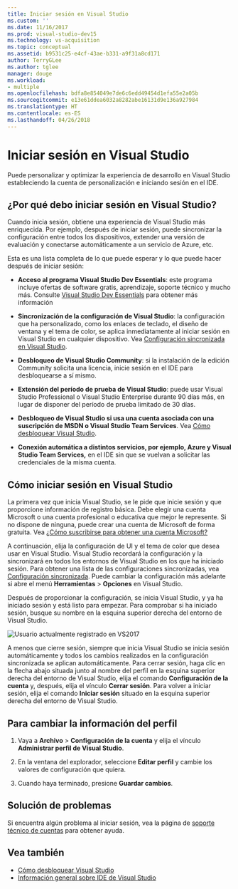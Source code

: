 ```yaml
---
title: Iniciar sesión en Visual Studio
ms.custom: ''
ms.date: 11/16/2017
ms.prod: visual-studio-dev15
ms.technology: vs-acquisition
ms.topic: conceptual
ms.assetid: b9531c25-e4cf-43ae-b331-a9f31a8cd171
author: TerryGLee
ms.author: tglee
manager: douge
ms.workload:
- multiple
ms.openlocfilehash: bdfa8e854049e7de6c6edd49454d1efa55e2a05b
ms.sourcegitcommit: e13e61ddea6032a8282abe16131d9e136a927984
ms.translationtype: HT
ms.contentlocale: es-ES
ms.lasthandoff: 04/26/2018
---
```

# <a name="sign-in-to-visual-studio"></a>Iniciar sesión en Visual Studio

Puede personalizar y optimizar la experiencia de desarrollo en Visual Studio estableciendo la cuenta de personalización e iniciando sesión en el IDE.

## <a name="why-should-i-sign-in-to-visual-studio"></a>¿Por qué debo iniciar sesión en Visual Studio?

Cuando inicia sesión, obtiene una experiencia de Visual Studio más enriquecida. Por ejemplo, después de iniciar sesión, puede sincronizar la configuración entre todos los dispositivos, extender una versión de evaluación y conectarse automáticamente a un servicio de Azure, etc.

Esta es una lista completa de lo que puede esperar y lo que puede hacer después de iniciar sesión:  

- **Acceso al programa Visual Studio Dev Essentials**: este programa incluye ofertas de software gratis, aprendizaje, soporte técnico y mucho más. Consulte [Visual Studio Dev Essentials](http://aka.ms/vsdevhelp) para obtener más información

- **Sincronización de la configuración de Visual Studio**: la configuración que ha personalizado, como los enlaces de teclado, el diseño de ventana y el tema de color, se aplica inmediatamente al iniciar sesión en Visual Studio en cualquier dispositivo. Vea [Configuración sincronizada en Visual Studio](../ide/synchronized-settings-in-visual-studio.md).

- **Desbloqueo de Visual Studio Community**: si la instalación de la edición Community solicita una licencia, inicie sesión en el IDE para desbloquearse a sí mismo.

- **Extensión del período de prueba de Visual Studio**: puede usar Visual Studio Professional o Visual Studio Enterprise durante 90 días más, en lugar de disponer del período de prueba limitado de 30 días.

- **Desbloqueo de Visual Studio si usa una cuenta asociada con una suscripción de MSDN o Visual Studio Team Services**. Vea [Cómo desbloquear Visual Studio](../ide/how-to-unlock-visual-studio.md).

- **Conexión automática a distintos servicios, por ejemplo, Azure y Visual Studio Team Services,** en el IDE sin que se vuelvan a solicitar las credenciales de la misma cuenta.

## <a name="how-to-sign-in-to-visual-studio"></a>Cómo iniciar sesión en Visual Studio

La primera vez que inicia Visual Studio, se le pide que inicie sesión y que proporcione información de registro básica. Debe elegir una cuenta Microsoft o una cuenta profesional o educativa que mejor le represente. Si no dispone de ninguna, puede crear una cuenta de Microsoft de forma gratuita. Vea [¿Cómo suscribirse para obtener una cuenta Microsoft?](http://windows.microsoft.com/windows-live/sign-up-create-account-how)

A continuación, elija la configuración de UI y el tema de color que desea usar en Visual Studio. Visual Studio recordará la configuración y la sincronizará en todos los entornos de Visual Studio en los que ha iniciado sesión. Para obtener una lista de las configuraciones sincronizadas, vea [Configuración sincronizada](../ide/synchronized-settings-in-visual-studio.md). Puede cambiar la configuración más adelante si abre el menú **Herramientas** > **Opciones** en Visual Studio.

Después de proporcionar la configuración, se inicia Visual Studio, y ya ha iniciado sesión y está listo para empezar. Para comprobar si ha iniciado sesión, busque su nombre en la esquina superior derecha del entorno de Visual Studio.

![Usuario actualmente registrado en VS2017](../ide/media/vs2017_username.png)

A menos que cierre sesión, siempre que inicia Visual Studio se inicia sesión automáticamente y todos los cambios realizados en la configuración sincronizada se aplican automáticamente. Para cerrar sesión, haga clic en la flecha abajo situada junto al nombre del perfil en la esquina superior derecha del entorno de Visual Studio, elija el comando **Configuración de la cuenta** y, después, elija el vínculo **Cerrar sesión**. Para volver a iniciar sesión, elija el comando **Iniciar sesión** situado en la esquina superior derecha del entorno de Visual Studio.

## <a name="to-change-your-profile-information"></a>Para cambiar la información del perfil

1. Vaya a **Archivo** > **Configuración de la cuenta** y elija el vínculo **Administrar perfil de Visual Studio**.

1. En la ventana del explorador, seleccione **Editar perfil** y cambie los valores de configuración que quiera.

1. Cuando haya terminado, presione **Guardar cambios**.

## <a name="troubleshooting"></a>Solución de problemas

Si encuentra algún problema al iniciar sesión, vea la página de [soporte técnico de cuentas](https://www.visualstudio.com/subscriptions/support/) para obtener ayuda.

## <a name="see-also"></a>Vea también

* [Cómo desbloquear Visual Studio](../ide/how-to-unlock-visual-studio.md)  
* [Información general sobre IDE de Visual Studio](../ide/visual-studio-ide.md)
